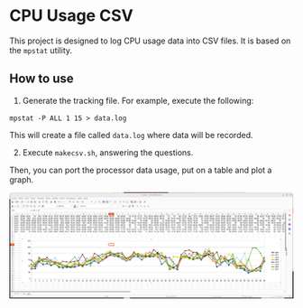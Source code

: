 # CPU Usage CSV

This project is designed to log CPU usage data into CSV files.
It is based on the `mpstat` utility.

## How to use

1. Generate the tracking file. For example, execute the following:
```
mpstat -P ALL 1 15 > data.log
```
This will create a file called `data.log` where data will be recorded.

2. Execute `makecsv.sh`, answering the questions.

Then, you can port the processor data usage, put on a table and plot a graph.

![Sample image](sample.png)
